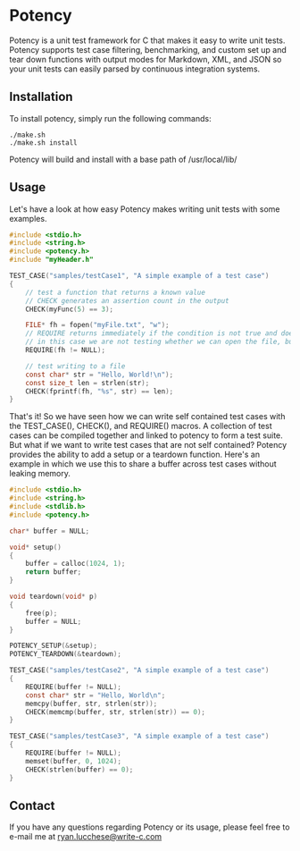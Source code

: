 # Potency #

Potency is a unit test framework for C that makes it easy to write unit tests.
Potency supports test case filtering, benchmarking, and custom set up and tear down functions
with output modes for Markdown, XML, and JSON so your unit tests can easily parsed by continuous integration systems.

## Installation ##
To install potency, simply run the following commands:

```
./make.sh
./make.sh install
```

Potency will build and install with a base path of /usr/local/lib/

## Usage ##
Let's have a look at how easy Potency makes writing unit tests with some examples.

```C
#include <stdio.h>
#include <string.h>
#include <potency.h>
#include "myHeader.h"

TEST_CASE("samples/testCase1", "A simple example of a test case")
{
	// test a function that returns a known value
	// CHECK generates an assertion count in the output
	CHECK(myFunc(5) == 3);

	FILE* fh = fopen("myFile.txt", "w");
	// REQUIRE returns immediately if the condition is not true and does NOT generate an assertion count in the output
	// in this case we are not testing whether we can open the file, but we require that we can for the tests following
	REQUIRE(fh != NULL);

	// test writing to a file
	const char* str = "Hello, World!\n");
	const size_t len = strlen(str);
	CHECK(fprintf(fh, "%s", str) == len);
}

```

That's it! So we have seen how we can write self contained test cases with the TEST_CASE(), CHECK(), and REQUIRE() macros. A collection 
of test cases can be compiled together and linked to potency to form a test suite. But what if we want to write test cases that are 
not self contained? Potency provides the ability to add a setup or a teardown function. Here's an example in which we use this to share 
a buffer across test cases without leaking memory.

```C
#include <stdio.h>
#include <string.h>
#include <stdlib.h>
#include <potency.h>

char* buffer = NULL;

void* setup()
{
	buffer = calloc(1024, 1);
	return buffer;	
}

void teardown(void* p)
{
	free(p);
	buffer = NULL;
}

POTENCY_SETUP(&setup);
POTENCY_TEARDOWN(&teardown);

TEST_CASE("samples/testCase2", "A simple example of a test case")
{
	REQUIRE(buffer != NULL);
	const char* str = "Hello, World\n";
	memcpy(buffer, str, strlen(str));
	CHECK(memcmp(buffer, str, strlen(str)) == 0);
}

TEST_CASE("samples/testCase3", "A simple example of a test case")
{
	REQUIRE(buffer != NULL);
	memset(buffer, 0, 1024);
	CHECK(strlen(buffer) == 0);	
}

```

## Contact ##
If you have any questions regarding Potency or its usage, please feel free to e-mail me at ryan.lucchese@write-c.com 
